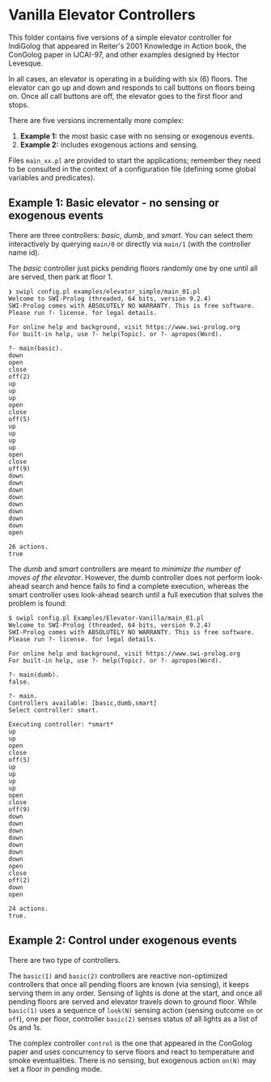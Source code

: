 # Vanilla Elevator Controllers

This folder contains five versions of a simple elevator controller for IndiGolog that appeared in Reiter's 2001 Knowledge in Action book, the ConGolog paper in IJCAI-97, and other examples designed by Hector Levesque.

In all cases, an elevator is operating in a building with six (6) floors.  The elevator can go up and down and responds to call buttons on floors being on. Once all call buttons are off, the elevator goes to the first floor and stops.

There are five versions incrementally more complex:

1. **Example 1:** the most basic case with no sensing or exogenous events.
3. **Example 2:** includes exogenous actions and sensing.

Files `main_xx.pl` are provided to start the applications; remember they need to be consulted in the context of a configuration file (defining some global variables and predicates).

## Example 1: Basic elevator - no sensing or exogenous events

There are three controllers: _basic_, _dumb_, and _smart_. You can select them interactively by querying `main/0` or directly via `main/1` (with the controller name id).

The _basic_ controller just picks pending floors randomly one by one until all are served, then park at floor 1.

```shell
❯ swipl config.pl examples/elevator_simple/main_01.pl
Welcome to SWI-Prolog (threaded, 64 bits, version 9.2.4)
SWI-Prolog comes with ABSOLUTELY NO WARRANTY. This is free software.
Please run ?- license. for legal details.

For online help and background, visit https://www.swi-prolog.org
For built-in help, use ?- help(Topic). or ?- apropos(Word).

?- main(basic).
down
open
close
off(2)
up
up
up
open
close
off(5)
up
up
up
up
open
close
off(9)
down
down
down
down
down
down
down
down
open

26 actions.
true
```

The _dumb_ and _smart_ controllers are meant to _minimize the number of moves of the elevator_. However, the dumb controller does not perform look-ahead search and hence fails to find a complete execution, whereas the smart controller uses look-ahead search until a full execution that solves the problem is found:

```shell
$ swipl config.pl Examples/Elevator-Vanilla/main_01.pl
Welcome to SWI-Prolog (threaded, 64 bits, version 9.2.4)
SWI-Prolog comes with ABSOLUTELY NO WARRANTY. This is free software.
Please run ?- license. for legal details.

For online help and background, visit https://www.swi-prolog.org
For built-in help, use ?- help(Topic). or ?- apropos(Word).

?- main(dumb).
false.

?- main.
Controllers available: [basic,dumb,smart]
Select controller: smart.

Executing controller: *smart*
up
up
open
close
off(5)
up
up
up
up
open
close
off(9)
down
down
down
down
down
down
down
open
close
off(2)
down
open

24 actions.
true.
```

## Example 2: Control under exogenous events

There are two type of controllers.

The `basic(1)` and `basic(2)` controllers are reactive non-optimized controllers that once all pending floors are known (via sensing), it keeps serving them in any order. Sensing of lights is done at the start, and once all pending floors are served and elevator travels down to ground floor. While `basic(1)` uses a sequence of `look(N)` sensing action (sensing outcome `on` or `off`), one per floor, controller `basic(2)` senses status of all lights as a list of 0s and 1s.

The complex controller `control` is the one that appeared in the ConGolog paper and uses concurrency to serve floors and react to temperature and smoke eventualities. There is no sensing, but exogenous action `on(N)` may set a floor in pending mode.
